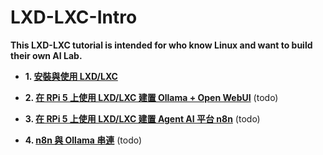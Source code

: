 # LXD-LXC-Intro
**This LXD-LXC tutorial is intended for who know Linux and want to build their own AI Lab.**

- **1. [安裝與使用 LXD/LXC](https://github.com/robmlee/LXD-LXC-Intro/blob/918cbf47f45274f58311a84d639cd3dbc7a7fe85/01.%20Install%20LXD-LXC.md)**

- **2. [在 RPi 5 上使用 LXD/LXC 建置 Ollama + Open WebUI]()**
  (todo)

- **3. [在 RPi 5 上使用 LXD/LXC 建置 Agent AI 平台 n8n]()**
  (todo)

- **4. [n8n 與 Ollama 串連]()**
  (todo)
 
